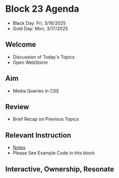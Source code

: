 
# Block 23 Agenda
- Black Day: Fri, 3/16/2025
- Gold Day: Mon, 3/17/2025

## Welcome

- Discussion of Today's Topics
- Open WebStorm

## Aim

- Media Queries in CSS

## Review

- Brief Recap on Previous Topics

## Relevant Instruction

- [Notes](Notes.md)
- Please See Example Code in this block

## Interactive, Ownership, Resonate
